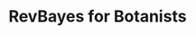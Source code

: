 ---
layout: workshop
title: RevBayes for Botanists
location: Botany 2018 Conference, Rochester, MN USA
startdate: 2018-07-21
description: This workshop will focus on using RevBayes for analysis of botanical data.
registration: http://2018.botanyconference.org
instructors:
- Will Freyman
- Rosana Zenil-Ferguson
- Jordan Koch
lessons:
- intro
- ctmc
---